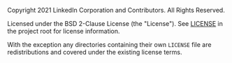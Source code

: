 Copyright 2021 LinkedIn Corporation and Contributors.
All Rights Reserved.

Licensed under the BSD 2-Clause License (the "License").
See [LICENSE](./LICENSE.md) in the project root for license information.

With the exception any directories containing their own `LICENSE` file are redistributions
and covered under the existing license terms.
